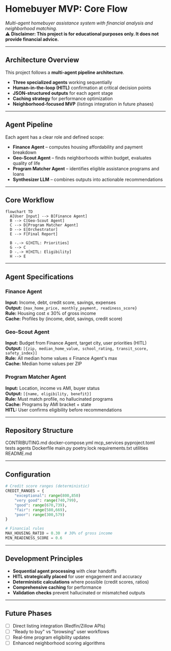 # Homebuyer MVP: Core Flow

_Multi-agent homebuyer assistance system with financial analysis and neighborhood matching._  
⚠️ **Disclaimer: This project is for educational purposes only. It does not provide financial advice.**

---

## Architecture Overview

This project follows a **multi-agent pipeline architecture**.

- **Three specialized agents** working sequentially
- **Human-in-the-loop (HITL)** confirmation at critical decision points
- **JSON-structured outputs** for each agent stage
- **Caching strategy** for performance optimization
- **Neighborhood-focused MVP** (listings integration in future phases)

---

## Agent Pipeline

Each agent has a clear role and defined scope:

- **Finance Agent** – computes housing affordability and payment breakdown
- **Geo-Scout Agent** – finds neighborhoods within budget, evaluates quality of life
- **Program Matcher Agent** – identifies eligible assistance programs and loans
- **Synthesizer LLM** – combines outputs into actionable recommendations

---

## Core Workflow

```mermaid
flowchart TD
  A[User Input] --> B[Finance Agent]
  B --> C[Geo-Scout Agent]
  C --> D[Program Matcher Agent]
  D --> E[Orchestrator]
  E --> F[Final Report]
  
  B -.-> G[HITL: Priorities]
  G --> C
  D -.-> H[HITL: Eligibility]
  H --> E
```

---

## Agent Specifications

### Finance Agent
**Input:** Income, debt, credit score, savings, expenses  
**Output:** `{max_home_price, monthly_payment, readiness_score}`  
**Rule:** Housing cost ≤ 30% of gross income  
**Cache:** Profiles by (income, debt, savings, credit score)

### Geo-Scout Agent  
**Input:** Budget from Finance Agent, target city, user priorities (HITL)  
**Output:** `[{zip, median_home_value, school_rating, transit_score, safety_index}]`  
**Rule:** All median home values ≤ Finance Agent's max  
**Cache:** Median home values per ZIP  

### Program Matcher Agent
**Input:** Location, income vs AMI, buyer status  
**Output:** `[{name, eligibility, benefit}]`  
**Rule:** Must match profile, no hallucinated programs  
**Cache:** Programs by AMI bracket + state  
**HITL:** User confirms eligibility before recommendations

---

## Repository Structure

CONTRIBUTING.md         docker-compose.yml      mcp_services            pyproject.toml          tests                   agents
Dockerfile              main.py                 poetry.lock             requirements.txt        utilities               README.md

---

## Configuration

```python
# Credit score ranges (deterministic)
CREDIT_RANGES = {
    "exceptional": range(800,850)
    "very good": range(740,799),
    "good": range(670,739), 
    "fair": range(580,669),
    "poor": range(300,579)
}

# Financial rules
MAX_HOUSING_RATIO = 0.30  # 30% of gross income
MIN_READINESS_SCORE = 0.6
```

---

## Development Principles

- **Sequential agent processing** with clear handoffs
- **HITL strategically placed** for user engagement and accuracy
- **Deterministic calculations** where possible (credit scores, ratios)
- **Comprehensive caching** for performance
- **Validation checks** prevent hallucinated or mismatched outputs

---

## Future Phases

- [ ] Direct listing integration (Redfin/Zillow APIs)
- [ ] "Ready to buy" vs "browsing" user workflows
- [ ] Real-time program eligibility updates
- [ ] Enhanced neighborhood scoring algorithms